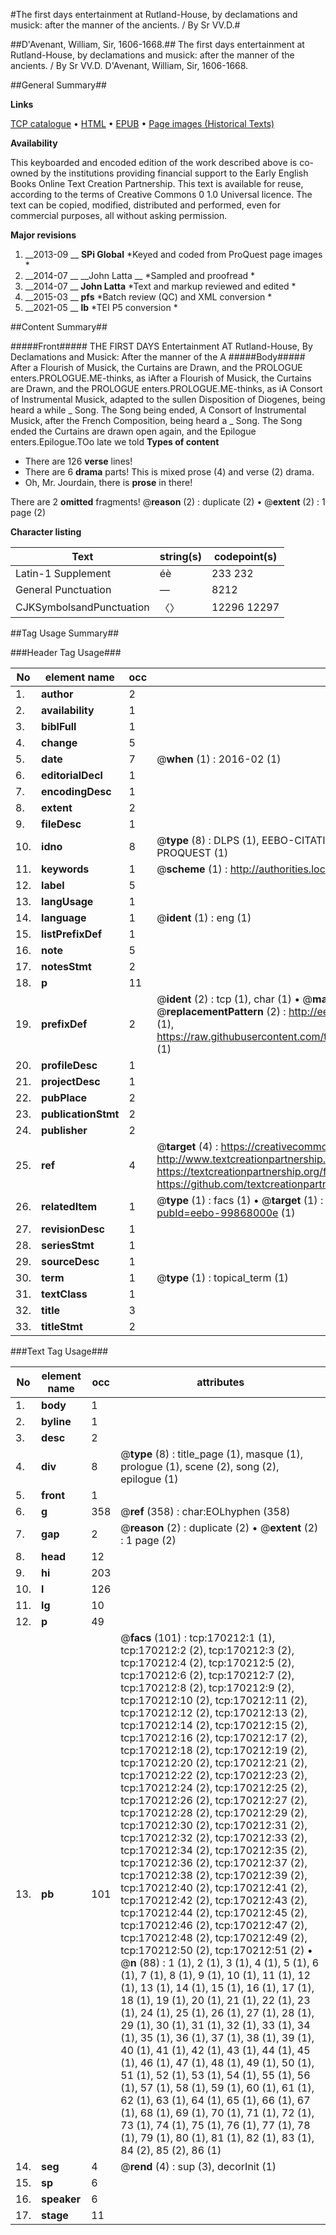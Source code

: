 #The first days entertainment at Rutland-House, by declamations and musick: after the manner of the ancients. / By Sr VV.D.#

##D'Avenant, William, Sir, 1606-1668.##
The first days entertainment at Rutland-House, by declamations and musick: after the manner of the ancients. / By Sr VV.D.
D'Avenant, William, Sir, 1606-1668.

##General Summary##

**Links**

[TCP catalogue](http://www.ota.ox.ac.uk/tcp/)  • 
[HTML](http://tei.it.ox.ac.uk/tcp/Texts-HTML/free/A81/A81964.html)  • 
[EPUB](http://tei.it.ox.ac.uk/tcp/Texts-EPUB/free/A81/A81964.epub) • 
[Page images (Historical Texts)](https://historicaltexts.jisc.ac.uk/eebo-99868000e)

**Availability**

This keyboarded and encoded edition of the work described above is co-owned by the
    institutions providing financial support to the Early English Books Online Text Creation
    Partnership. This text is available for reuse, according to the terms of  Creative Commons 0 1.0 Universal
    licence. The text can be copied, modified, distributed and performed, even for commercial
    purposes, all without asking permission.

**Major revisions**

1. __2013-09 __ __SPi Global__ *Keyed and coded from ProQuest page images *
1. __2014-07 __ __John Latta __ *Sampled and proofread *
1. __2014-07 __ __John Latta__ *Text and markup reviewed and edited *
1. __2015-03 __ __pfs__ *Batch review (QC) and XML conversion *
1. __2021-05 __ __lb__ *TEI P5 conversion *

##Content Summary##

#####Front#####
THE FIRST DAYS Entertainment AT Rutland-House, By Declamations and Musick: After the manner of the A
#####Body#####
After a Flourish of Musick, the Curtains are Drawn, and the PROLOGUE enters.PROLOGUE.ME-thinks, as iAfter a Flourish of Musick, the Curtains are Drawn, and the PROLOGUE enters.PROLOGUE.ME-thinks, as iA Consort of Instrumental Musick, adapted to the sullen Disposition of Diogenes, being heard a while
    _ Song.
The Song being ended, A Consort of Instrumental Musick, after the French Composition, being heard a 
    _ Song.
The Song ended the Curtains are drawn open again, and the Epilogue enters.Epilogue.TOo late we told 
**Types of content**

  * There are 126 **verse** lines!
  * There are 6 **drama** parts! This is mixed prose (4) and verse (2) drama.
  * Oh, Mr. Jourdain, there is **prose** in there!

There are 2 **omitted** fragments! 
 @__reason__ (2) : duplicate (2)  •  @__extent__ (2) : 1 page (2)

**Character listing**


|Text|string(s)|codepoint(s)|
|---|---|---|
|Latin-1 Supplement|éè|233 232|
|General Punctuation|—|8212|
|CJKSymbolsandPunctuation|〈〉|12296 12297|

##Tag Usage Summary##

###Header Tag Usage###

|No|element name|occ|attributes|
|---|---|---|---|
|1.|__author__|2||
|2.|__availability__|1||
|3.|__biblFull__|1||
|4.|__change__|5||
|5.|__date__|7| @__when__ (1) : 2016-02 (1)|
|6.|__editorialDecl__|1||
|7.|__encodingDesc__|1||
|8.|__extent__|2||
|9.|__fileDesc__|1||
|10.|__idno__|8| @__type__ (8) : DLPS (1), EEBO-CITATION (1), VID (1), EEBO-PROQUEST (1), STC (3), PROQUEST (1)|
|11.|__keywords__|1| @__scheme__ (1) : http://authorities.loc.gov/ (1)|
|12.|__label__|5||
|13.|__langUsage__|1||
|14.|__language__|1| @__ident__ (1) : eng (1)|
|15.|__listPrefixDef__|1||
|16.|__note__|5||
|17.|__notesStmt__|2||
|18.|__p__|11||
|19.|__prefixDef__|2| @__ident__ (2) : tcp (1), char (1)  •  @__matchPattern__ (2) : ([0-9\-]+):([0-9IVX]+) (1), (.+) (1)  •  @__replacementPattern__ (2) : http://eebo.chadwyck.com/downloadtiff?vid=$1&page=$2 (1), https://raw.githubusercontent.com/textcreationpartnership/Texts/master/tcpchars.xml#$1 (1)|
|20.|__profileDesc__|1||
|21.|__projectDesc__|1||
|22.|__pubPlace__|2||
|23.|__publicationStmt__|2||
|24.|__publisher__|2||
|25.|__ref__|4| @__target__ (4) : https://creativecommons.org/publicdomain/zero/1.0/ (1), http://www.textcreationpartnership.org/docs/. (1), https://textcreationpartnership.org/faq/#faq05 (1), https://github.com/textcreationpartnership (1)|
|26.|__relatedItem__|1| @__type__ (1) : facs (1)  •  @__target__ (1) : https://data.historicaltexts.jisc.ac.uk/view?pubId=eebo-99868000e (1)|
|27.|__revisionDesc__|1||
|28.|__seriesStmt__|1||
|29.|__sourceDesc__|1||
|30.|__term__|1| @__type__ (1) : topical_term (1)|
|31.|__textClass__|1||
|32.|__title__|3||
|33.|__titleStmt__|2||


###Text Tag Usage###

|No|element name|occ|attributes|
|---|---|---|---|
|1.|__body__|1||
|2.|__byline__|1||
|3.|__desc__|2||
|4.|__div__|8| @__type__ (8) : title_page (1), masque (1), prologue (1), scene (2), song (2), epilogue (1)|
|5.|__front__|1||
|6.|__g__|358| @__ref__ (358) : char:EOLhyphen (358)|
|7.|__gap__|2| @__reason__ (2) : duplicate (2)  •  @__extent__ (2) : 1 page (2)|
|8.|__head__|12||
|9.|__hi__|203||
|10.|__l__|126||
|11.|__lg__|10||
|12.|__p__|49||
|13.|__pb__|101| @__facs__ (101) : tcp:170212:1 (1), tcp:170212:2 (2), tcp:170212:3 (2), tcp:170212:4 (2), tcp:170212:5 (2), tcp:170212:6 (2), tcp:170212:7 (2), tcp:170212:8 (2), tcp:170212:9 (2), tcp:170212:10 (2), tcp:170212:11 (2), tcp:170212:12 (2), tcp:170212:13 (2), tcp:170212:14 (2), tcp:170212:15 (2), tcp:170212:16 (2), tcp:170212:17 (2), tcp:170212:18 (2), tcp:170212:19 (2), tcp:170212:20 (2), tcp:170212:21 (2), tcp:170212:22 (2), tcp:170212:23 (2), tcp:170212:24 (2), tcp:170212:25 (2), tcp:170212:26 (2), tcp:170212:27 (2), tcp:170212:28 (2), tcp:170212:29 (2), tcp:170212:30 (2), tcp:170212:31 (2), tcp:170212:32 (2), tcp:170212:33 (2), tcp:170212:34 (2), tcp:170212:35 (2), tcp:170212:36 (2), tcp:170212:37 (2), tcp:170212:38 (2), tcp:170212:39 (2), tcp:170212:40 (2), tcp:170212:41 (2), tcp:170212:42 (2), tcp:170212:43 (2), tcp:170212:44 (2), tcp:170212:45 (2), tcp:170212:46 (2), tcp:170212:47 (2), tcp:170212:48 (2), tcp:170212:49 (2), tcp:170212:50 (2), tcp:170212:51 (2)  •  @__n__ (88) : 1 (1), 2 (1), 3 (1), 4 (1), 5 (1), 6 (1), 7 (1), 8 (1), 9 (1), 10 (1), 11 (1), 12 (1), 13 (1), 14 (1), 15 (1), 16 (1), 17 (1), 18 (1), 19 (1), 20 (1), 21 (1), 22 (1), 23 (1), 24 (1), 25 (1), 26 (1), 27 (1), 28 (1), 29 (1), 30 (1), 31 (1), 32 (1), 33 (1), 34 (1), 35 (1), 36 (1), 37 (1), 38 (1), 39 (1), 40 (1), 41 (1), 42 (1), 43 (1), 44 (1), 45 (1), 46 (1), 47 (1), 48 (1), 49 (1), 50 (1), 51 (1), 52 (1), 53 (1), 54 (1), 55 (1), 56 (1), 57 (1), 58 (1), 59 (1), 60 (1), 61 (1), 62 (1), 63 (1), 64 (1), 65 (1), 66 (1), 67 (1), 68 (1), 69 (1), 70 (1), 71 (1), 72 (1), 73 (1), 74 (1), 75 (1), 76 (1), 77 (1), 78 (1), 79 (1), 80 (1), 81 (1), 82 (1), 83 (1), 84 (2), 85 (2), 86 (1)|
|14.|__seg__|4| @__rend__ (4) : sup (3), decorInit (1)|
|15.|__sp__|6||
|16.|__speaker__|6||
|17.|__stage__|11||
